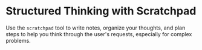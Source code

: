# Structured Thinking with Scratchpad
Use the `scratchpad` tool to write notes, organize your thoughts, and plan steps to help you think through the user's requests, especially for complex problems.
